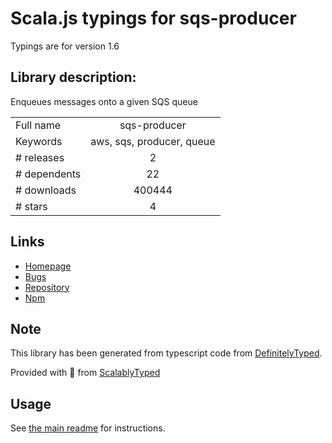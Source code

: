 
# Scala.js typings for sqs-producer

Typings are for version 1.6

## Library description:
Enqueues messages onto a given SQS queue

|                    |                 |
| ------------------ | :-------------: |
| Full name          | sqs-producer |
| Keywords           | aws, sqs, producer, queue |
| # releases         | 2 |
| # dependents       | 22 |
| # downloads        | 400444 |
| # stars            | 4 |

## Links
- [Homepage](https://github.com/bbc/sqs-producer)
- [Bugs](https://github.com/bbc/sqs-producer/issues)
- [Repository](https://github.com/bbc/sqs-producer)
- [Npm](https://www.npmjs.com/package/sqs-producer)
    


## Note
This library has been generated from typescript code from [DefinitelyTyped](https://definitelytyped.org).

Provided with :purple_heart: from [ScalablyTyped](https://github.com/oyvindberg/ScalablyTyped)

## Usage
See [the main readme](../../readme.md) for instructions.


